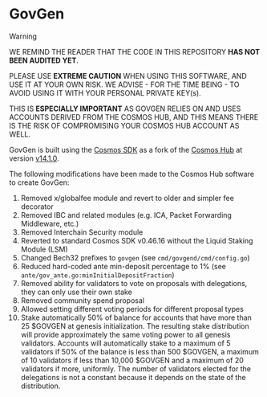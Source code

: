 # GovGen

> [!WARNING]
> WE REMIND THE READER THAT THE CODE IN THIS REPOSITORY **HAS NOT BEEN AUDITED YET**.
>
> PLEASE USE **EXTREME CAUTION** WHEN USING THIS SOFTWARE, AND USE IT AT YOUR OWN RISK.
> WE ADVISE - FOR THE TIME BEING - TO AVOID USING IT WITH YOUR PERSONAL PRIVATE KEY(s).
>
> THIS IS **ESPECIALLY IMPORTANT** AS GOVGEN RELIES ON AND USES ACCOUNTS DERIVED FROM
> THE COSMOS HUB, AND THIS MEANS THERE IS THE RISK OF COMPROMISING YOUR COSMOS HUB
> ACCOUNT AS WELL.

GovGen is built using the [Cosmos SDK](https://github.com/cosmos/cosmos-sdk) as a fork of the
[Cosmos Hub](https://github.com/cosmos/gaia) at version [v14.1.0](https://github.com/cosmos/gaia/releases/tag/v14.1.0).

The following modifications have been made to the Cosmos Hub software to create GovGen:

1. Removed x/globalfee module and revert to older and simpler fee decorator
2. Removed IBC and related modules (e.g. ICA, Packet Forwarding Middleware, etc.)
3. Removed Interchain Security module
4. Reverted to standard Cosmos SDK v0.46.16 without the Liquid Staking Module (LSM)
5. Changed Bech32 prefixes to `govgen` (see `cmd/govgend/cmd/config.go`)
6. Reduced hard-coded ante min-deposit percentage to 1% (see `ante/gov_ante.go:minInitialDepositFraction`)
7. Removed ability for validators to vote on proposals with delegations, they can only use their own stake
8. Removed community spend proposal
9. Allowed setting different voting periods for different proposal types
10. Stake automatically 50% of balance for accounts that have more than 25 $GOVGEN at genesis initialization. The resulting stake distribution will provide approximately the same voting power to all genesis validators. Accounts will automatically stake to a maximum of 5 validators if 50% of the balance is less than 500 $GOVGEN, a maximum of 10 validators if less than 10,000 $GOVGEN and a maximum of 20 validators if more, uniformly. The number of validators elected for the delegations is not a constant because it depends on the state of the distribution.
